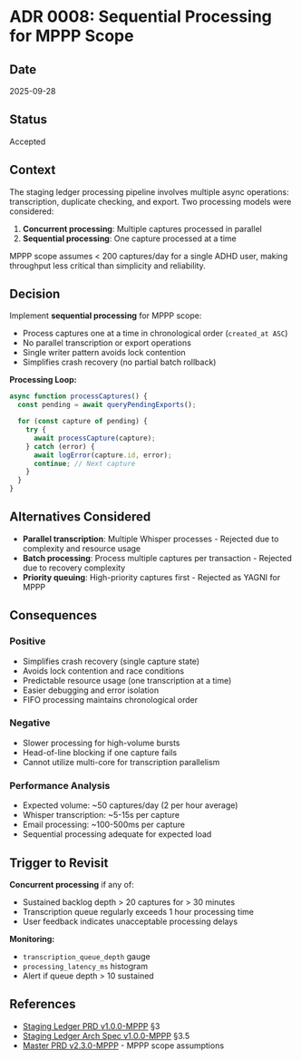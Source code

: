 # ADR 0008: Sequential Processing for MPPP Scope

## Date
2025-09-28

## Status
Accepted

## Context
The staging ledger processing pipeline involves multiple async operations: transcription, duplicate checking, and export. Two processing models were considered:

1. **Concurrent processing**: Multiple captures processed in parallel
2. **Sequential processing**: One capture processed at a time

MPPP scope assumes < 200 captures/day for a single ADHD user, making throughput less critical than simplicity and reliability.

## Decision
Implement **sequential processing** for MPPP scope:

- Process captures one at a time in chronological order (`created_at ASC`)
- No parallel transcription or export operations
- Single writer pattern avoids lock contention
- Simplifies crash recovery (no partial batch rollback)

**Processing Loop:**
```typescript
async function processCaptures() {
  const pending = await queryPendingExports();

  for (const capture of pending) {
    try {
      await processCapture(capture);
    } catch (error) {
      await logError(capture.id, error);
      continue; // Next capture
    }
  }
}
```

## Alternatives Considered
- **Parallel transcription**: Multiple Whisper processes - Rejected due to complexity and resource usage
- **Batch processing**: Process multiple captures per transaction - Rejected due to recovery complexity
- **Priority queuing**: High-priority captures first - Rejected as YAGNI for MPPP

## Consequences

### Positive
- Simplifies crash recovery (single capture state)
- Avoids lock contention and race conditions
- Predictable resource usage (one transcription at a time)
- Easier debugging and error isolation
- FIFO processing maintains chronological order

### Negative
- Slower processing for high-volume bursts
- Head-of-line blocking if one capture fails
- Cannot utilize multi-core for transcription parallelism

### Performance Analysis
- Expected volume: ~50 captures/day (2 per hour average)
- Whisper transcription: ~5-15s per capture
- Email processing: ~100-500ms per capture
- Sequential processing adequate for expected load

## Trigger to Revisit
**Concurrent processing** if any of:
- Sustained backlog depth > 20 captures for > 30 minutes
- Transcription queue regularly exceeds 1 hour processing time
- User feedback indicates unacceptable processing delays

**Monitoring:**
- `transcription_queue_depth` gauge
- `processing_latency_ms` histogram
- Alert if queue depth > 10 sustained

## References
- [Staging Ledger PRD v1.0.0-MPPP](../features/staging-ledger/prd-staging.md) §3
- [Staging Ledger Arch Spec v1.0.0-MPPP](../features/staging-ledger/spec-staging-arch.md) §3.5
- [Master PRD v2.3.0-MPPP](../master/prd-master.md) - MPPP scope assumptions